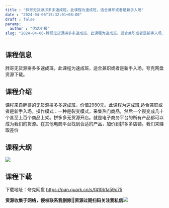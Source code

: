 ```yaml
---
title : "胖哥无货源拼多多速成班，此课程为速成班，适合兼职或者是新手入场"
date : "2024-04-06T15:32:01+08:00"
draft : false
params:
  author : "优选小报"
slug: "2024-04-06-胖哥无货源拼多多速成班，此课程为速成班，适合兼职或者是新手入场.md"
---
```


## 课程信息

胖哥无货源拼多多速成班，此课程为速成班，适合兼职或者是新手入场，夸克网盘资源下载。

## 课程介绍

课程来自胖哥的无货源拼多多速成班，价值2980元。此课程为速成班,适合兼职或者是新手入场。操作模式：一种是裂变模式，采集热门商品，然后一个裂变成几十个甚至上百个商品上架。拼多多无货源开店。就是电子商务平台的所有产品都可以成为我们的货源。在其他电商平台找到合适的产品，加价到拼多多店铺。我们来赚取差价

## 课程大纲

[![](//img7-1.zhekoulieshou.com/mmbiz_jpg/iaHBVewvSIbAynWYt2qwyRjTyaXKQ8zyybKwiaCjAu9JcbmEjYxMLRTGt0otrxHfpl2aG5qvoakoEgEicFYP9klcw/0)](//img7-1.zhekoulieshou.com/mmbiz_jpg/iaHBVewvSIbAynWYt2qwyRjTyaXKQ8zyybKwiaCjAu9JcbmEjYxMLRTGt0otrxHfpl2aG5qvoakoEgEicFYP9klcw/0)

## 课程下载

下载地址：夸克网盘 https://pan.quark.cn/s/f410b1a59c75

**资源收集于网络，侵权联系我删除||资源过期扫码关注我私信**![](//img7-1.zhekoulieshou.com/mmbiz_jpg/iaHBVewvSIbAjcr9g6TlCXSfiaDqkbzuEzp207hVzPqT4YGQOAazQ1KNHCeACbia5Lzq4Ckwibe48iar1q7lgVP1o3w/640?wx_fmt=jpeg&from=appmsg)


